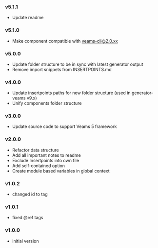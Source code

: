 ### v5.1.1
- Update readme

### v5.1.0
- Make component compatible with veams-cli@2.0.xx

### v5.0.0
- Update folder structure to be in sync with latest generator output
- Remove import snippets from INSERTPOINTS.md

### v4.0.0
- Update insertpoints paths for new folder structure (used in generator-veams v9.x)
- Unify components folder structure

### v3.0.0
- Update source code to support Veams 5 framework

### v2.0.0
- Refactor data structure
- Add all important notes to readme
- Exclude Insertpoints into own file
- Add self-contained option
- Create module based variables in global context

### v1.0.2
- changed id to tag

### v1.0.1
- fixed @ref tags

### v1.0.0
- initial version